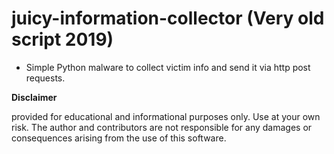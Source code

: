 # juicy-information-collector (Very old script 2019)

* Simple Python malware to collect victim info and send it via http post requests.


**Disclaimer**

 provided for educational and informational purposes only. Use at your own risk. The author and contributors are not responsible for any damages or consequences arising from the use of this software.
